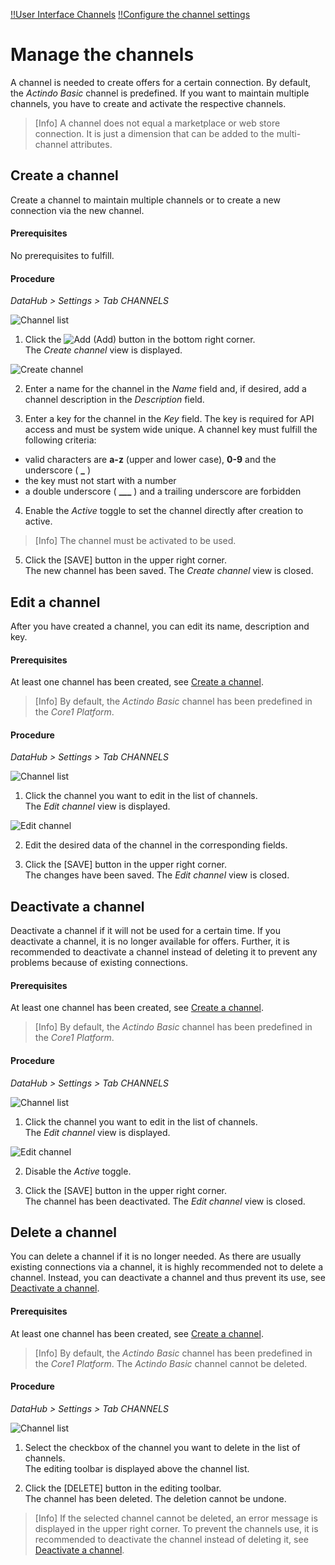 [!!User Interface Channels](../UserInterface/02e_Channels.md)
[!!Configure the channel settings](../../PIM/Integration/ConfigureChannels.md)


# Manage the channels

A channel is needed to create offers for a certain connection.
By default, the *Actindo Basic* channel is predefined.
If you want to maintain multiple channels, you have to create and activate the respective channels.

> [Info] A channel does not equal a marketplace or web store connection. It is just a dimension that can be added to the multi-channel attributes.

[comment]: <> (Insert link for procedure about creating a new connection when available)

## Create a channel

Create a channel to maintain multiple channels or to create a new connection via the new channel.

#### Prerequisites

No prerequisites to fulfill.

#### Procedure

*DataHub > Settings > Tab CHANNELS*

![Channel list](../../Assets/Screenshots/DataHub/Settings/Channels/ChannelList.png "[Channel list]")

1. Click the ![Add](../../Assets/Icons/Plus01.png "[Add]") (Add) button in the bottom right corner.   
  The *Create channel* view is displayed.

  ![Create channel](../../Assets/Screenshots/DataHub/Settings/Channels/CreateChannel.png "[Create channel]")

2. Enter a name for the channel in the *Name* field and, if desired, add a channel description in the  *Description* field.


3. Enter a key for the channel in the *Key* field. The key is required for API access and must be system wide unique. A channel key must fulfill the following criteria:
  - valid characters are **a-z** (upper and lower case), **0-9** and the underscore ( **_** )
  - the key must not start with a number
  - a double underscore ( **___** ) and a trailing underscore are forbidden


4. Enable the *Active* toggle to set the channel directly after creation to active.

  > [Info] The channel must be activated to be used.

5. Click the [SAVE] button in the upper right corner.   
  The new channel has been saved. The *Create channel* view is closed.  



## Edit a channel

After you have created a channel, you can edit its name, description and key.

#### Prerequisites

At least one channel has been created, see [Create a channel](../Integration/CreateChannel.md).

> [Info] By default, the *Actindo Basic* channel has been predefined in the *Core1 Platform*.

#### Procedure

*DataHub > Settings > Tab CHANNELS*

![Channel list](../../Assets/Screenshots/DataHub/Settings/Channels/ChannelList.png "[Channel list]")

1. Click the channel you want to edit in the list of channels.   
  The *Edit channel* view is displayed.

  ![Edit channel](../../Assets/Screenshots/DataHub/Settings/Channels/EditChannel.png "[Edit channel]")

2. Edit the desired data of the channel in the corresponding fields.

3. Click the [SAVE] button in the upper right corner.   
  The changes have been saved. The *Edit channel* view is closed.  



## Deactivate a channel

Deactivate a channel if it will not be used for a certain time.
If you deactivate a channel, it is no longer available for offers.
Further, it is recommended to deactivate a channel instead of deleting it to prevent any problems because of existing connections.

#### Prerequisites

At least one channel has been created, see [Create a channel](#create-a-channel).

> [Info] By default, the *Actindo Basic* channel has been predefined in the *Core1 Platform*.

#### Procedure

*DataHub > Settings > Tab CHANNELS*

![Channel list](../../Assets/Screenshots/DataHub/Settings/Channels/ChannelList.png "[Channel list]")

1. Click the channel you want to edit in the list of channels.   
  The *Edit channel* view is displayed.

  ![Edit channel](../../Assets/Screenshots/DataHub/Settings/Channels/EditChannel.png "[Edit channel]")

2. Disable the *Active* toggle.

3. Click the [SAVE] button in the upper right corner.   
  The channel has been deactivated. The *Edit channel* view is closed.



## Delete a channel

You can delete a channel if it is no longer needed. As there are usually existing connections via a channel, it is highly recommended not to delete a channel. Instead, you can deactivate a channel and thus prevent its use, see [Deactivate a channel](#deactivate-a-channel).

#### Prerequisites

At least one channel has been created, see [Create a channel](#create-a-channel).

> [Info] By default, the *Actindo Basic* channel has been predefined in the *Core1 Platform*. The *Actindo Basic* channel cannot be deleted.

#### Procedure

*DataHub > Settings > Tab CHANNELS*

![Channel list](../../Assets/Screenshots/DataHub/Settings/Channels/ChannelList.png "[Channel list]")

1. Select the checkbox of the channel you want to delete in the list of channels.    
  The editing toolbar is displayed above the channel list.

2. Click the [DELETE] button in the editing toolbar.  
  The channel has been deleted. The deletion cannot be undone.

  > [Info] If the selected channel cannot be deleted, an error message is displayed in the upper right corner. To prevent the channels use, it is recommended to deactivate the channel instead of deleting it, see [Deactivate a channel](#deactivate-a-channel).

